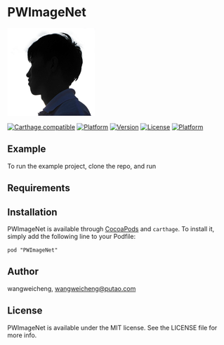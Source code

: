 # PWImageNet

[![CI Logo](https://raw.githubusercontent.com/wangweicheng7/resource/master/logo.png)](https://github.com/wangweicheng7)

[![Carthage compatible](https://img.shields.io/badge/Carthage-compatible-4BC51D.svg?style=flat)](https://github.com/wangweicheng7/PWImageNet)
[![Platform](https://img.shields.io/cocoapods/p/PWImageNet.svg?style=flat)](https://github.com/wangweicheng7/PWImageNet)
[![Version](https://img.shields.io/cocoapods/v/PWMenuViewController.svg?style=flat)](https://github.com/wangweicheng7/PWImageNet)
[![License](https://img.shields.io/cocoapods/l/PWMenuViewController.svg?style=flat)](https://github.com/wangweicheng7/PWImageNet)
[![Platform](https://img.shields.io/cocoapods/p/PWMenuViewController.svg?style=flat)](https://github.com/wangweicheng7/PWImageNet)


## Example

To run the example project, clone the repo, and run

## Requirements

## Installation

PWImageNet is available through [CocoaPods](http://cocoapods.org) and `carthage`. To install it, simply add the following line to your Podfile:

```open
pod "PWImageNet"
```

## Author

wangweicheng, wangweicheng@putao.com

## License

PWImageNet is available under the MIT license. See the LICENSE file for more info.
